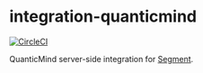# integration-quanticmind

[![CircleCI](https://circleci.com/gh/segment-integrations/integration-quanticmind.svg?style=shield&circle-token=d84dc4fc1ecc892fddc15aa0e7be0bd1352588b8)](https://circleci.com/gh/segment-integrations/integration-quanticmind)
  
QuanticMind server-side integration for [Segment](https://segment.com).
